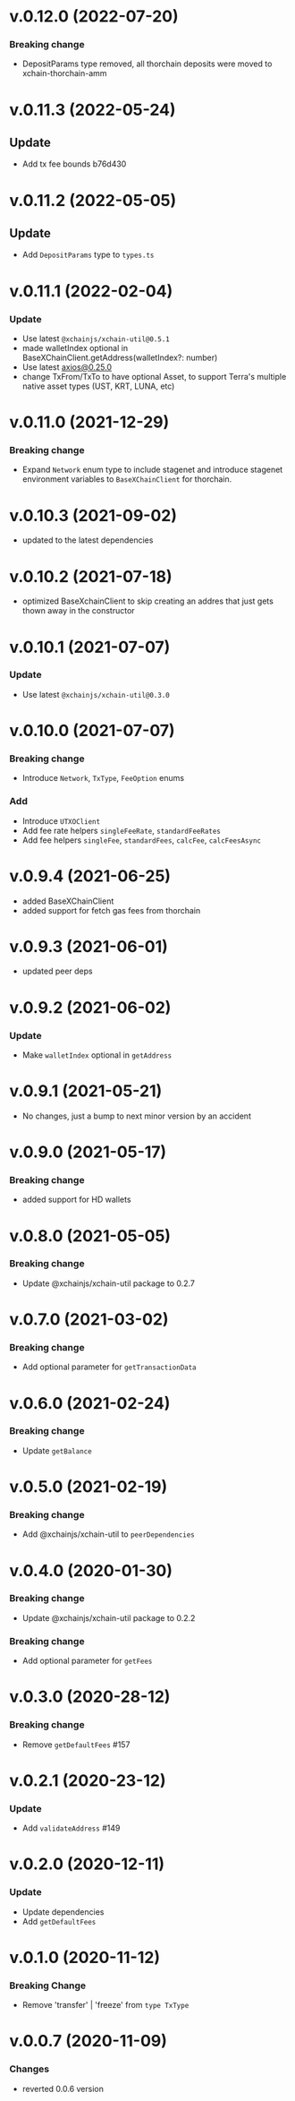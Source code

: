 # v.0.12.0 (2022-07-20)

### Breaking change

- DepositParams type removed, all thorchain deposits were moved to xchain-thorchain-amm

# v.0.11.3 (2022-05-24)

## Update

- Add tx fee bounds b76d430

# v.0.11.2 (2022-05-05)

## Update

- Add `DepositParams` type to `types.ts`

# v.0.11.1 (2022-02-04)

### Update

- Use latest `@xchainjs/xchain-util@0.5.1`
- made walletIndex optional in BaseXChainClient.getAddress(walletIndex?: number)
- Use latest axios@0.25.0
- change TxFrom/TxTo to have optional Asset, to support Terra's multiple native asset types (UST, KRT, LUNA, etc)

# v.0.11.0 (2021-12-29)

### Breaking change

- Expand `Network` enum type to include stagenet and introduce stagenet environment variables to `BaseXChainClient` for thorchain.

# v.0.10.3 (2021-09-02)

- updated to the latest dependencies

# v.0.10.2 (2021-07-18)

- optimized BaseXchainClient to skip creating an addres that just gets thown away in the constructor

# v.0.10.1 (2021-07-07)

### Update

- Use latest `@xchainjs/xchain-util@0.3.0`

# v.0.10.0 (2021-07-07)

### Breaking change

- Introduce `Network`, `TxType`, `FeeOption` enums

### Add

- Introduce `UTXOClient`
- Add fee rate helpers `singleFeeRate`, `standardFeeRates`
- Add fee helpers `singleFee`, `standardFees`, `calcFee`, `calcFeesAsync`

# v.0.9.4 (2021-06-25)

- added BaseXChainClient
- added support for fetch gas fees from thorchain

# v.0.9.3 (2021-06-01)

- updated peer deps

# v.0.9.2 (2021-06-02)

### Update

- Make `walletIndex` optional in `getAddress`

# v.0.9.1 (2021-05-21)

- No changes, just a bump to next minor version by an accident

# v.0.9.0 (2021-05-17)

### Breaking change

- added support for HD wallets

# v.0.8.0 (2021-05-05)

### Breaking change

- Update @xchainjs/xchain-util package to 0.2.7

# v.0.7.0 (2021-03-02)

### Breaking change

- Add optional parameter for `getTransactionData`

# v.0.6.0 (2021-02-24)

### Breaking change

- Update `getBalance`

# v.0.5.0 (2021-02-19)

### Breaking change

- Add @xchainjs/xchain-util to `peerDependencies`

# v.0.4.0 (2020-01-30)

### Breaking change

- Update @xchainjs/xchain-util package to 0.2.2

### Breaking change

- Add optional parameter for `getFees`

# v.0.3.0 (2020-28-12)

### Breaking change

- Remove `getDefaultFees` #157

# v.0.2.1 (2020-23-12)

### Update

- Add `validateAddress` #149

# v.0.2.0 (2020-12-11)

### Update

- Update dependencies
- Add `getDefaultFees`

# v.0.1.0 (2020-11-12)

### Breaking Change

- Remove 'transfer' | 'freeze' from `type TxType`

# v.0.0.7 (2020-11-09)

### Changes

- reverted 0.0.6 version
